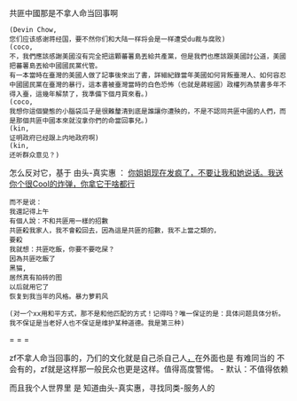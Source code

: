 
共匪中國那是不拿人命当回事啊

```
(Devin Chow,
您们应该感谢蒋经国，要不然你们和大陆一样将会是一样遭受du裁与腐败)
(coco,
不，我們應該感謝美國沒有完全把這顆蕃薯島丟給共產黨，但是我們也應該跟美國討公道，美國把蕃薯島丟給中國國民黨代管。
有一本當時在臺灣的美國人做了記事後來出了書，詳細紀錄當年美國如何背叛臺灣人、如何容忍中國國民黨在臺灣的暴行，這本書被臺灣當時的白色恐怖（也就是蔣經國）政權列為禁書多年不得入臺，這幾年解禁了，我準備下個月買來看。)
(coco,
我想你這個變態的小腦袋瓜子是很難釐清到底是誰讓你遭殃的，不是不認同共匪中國的人們，而是那個共匪中國本來就沒拿你們的命當回事兒。)
(kin,
证明政府已经跟上内地政府啊)
(kin,
还听群众意见？)
```

怎么反对它，基于 由头-真实惠 ：
[你姐姐现在发疯了，不要让我和她说话。我送你个很Cool的炸弹，你拿它干啥都行 ](https://www.youtube.com/watch?v=y5dnWr89B5Q)

```
而不是说：
我還記得上午
有個人說：不和共匪用一樣的招數
共匪殺我家人，我不會殺回去，因為這是共匪的招數，我不上當之類的，
要殺
我就想：共匪吃飯，你要不要吃屎？
因為共匪吃飯了
黑猫,
居然真有拍砖的图
以后就用它了
恢复到我当年的风格。暴力萝莉风

(对一个xx用和平方式，那不是和他匹配的方式！记得吗？唯一保证的是：具体问题具体分析。              我不保证是当老好人也不保证是维护某种道德。我是第三种)
```

= = =

zf不拿人命当回事的，乃们的文化就是自己杀自己人[，](https://github.com/7900ms/000nottheater_deserted_systemlibrary/blob/master/supplementary/term-Finder.md)在外面也是 有难同当的 不会有的，zf就是这样那一般民众也更是这样。值得高度警惕。 - 默认：不值得依赖

而且我个人世界里 是 知道由头-真实惠，寻找同类-服务人的


